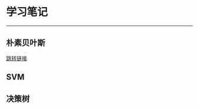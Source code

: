 # 学习笔记
---
## 朴素贝叶斯
[跳转链接](https://github.com/hlt7777777/hlt.github.io/tree/master/naive_bayes)
## SVM

## 决策树
